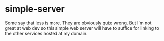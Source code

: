 # simple-server

Some say that less is more. They are obviously quite wrong. But I'm not great at web dev so this simple web server will have to suffice for linking to the other services hosted at my domain. 
